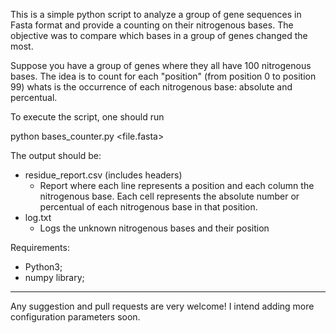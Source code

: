 This is a simple python script to analyze a group of gene sequences in Fasta format and provide a counting on their nitrogenous bases.
The objective was to compare which bases in a group of genes changed the most.

Suppose you have a group of genes where they all have 100 nitrogenous bases. The idea is to count for each "position" (from position 0 to position 99) whats is the occurrence of each nitrogenous base: absolute and percentual.

To execute the script, one should run

python bases_counter.py <file.fasta>

The output should be:
- residue_report.csv (includes headers)
  - Report where each line represents a position and each column the nitrogenous base. Each cell represents the absolute number or percentual of each nitrogenous base in that position.
- log.txt
  - Logs the unknown nitrogenous bases and their position

Requirements:
- Python3;
- numpy library;

--------
Any suggestion and pull requests are very welcome! I intend adding more configuration parameters soon.

